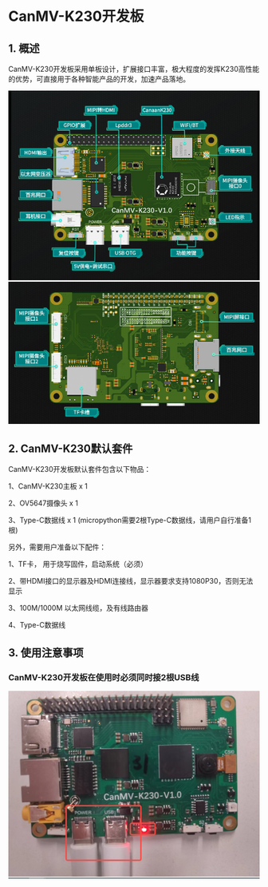 # CanMV-K230开发板

## 1. 概述

CanMV-K230开发板采用单板设计，扩展接口丰富，极大程度的发挥K230高性能的优势，可直接用于各种智能产品的开发，加速产品落地。

![board-front](../../images/CanMV-K230_front.png)
![board-behind](../../images/CanMV-K230_behind.png)

## 2. CanMV-K230默认套件

CanMV-K230开发板默认套件包含以下物品：

1、CanMV-K230主板 x 1

2、OV5647摄像头 x 1

3、Type-C数据线 x 1 (micropython需要2根Type-C数据线，请用户自行准备1根)

另外，需要用户准备以下配件：

1、TF卡， 用于烧写固件，启动系统（必须）

2、带HDMI接口的显示器及HDMI连接线，显示器要求支持1080P30，否则无法显示

3、100M/1000M 以太网线缆，及有线路由器

4、Type-C数据线

## 3. 使用注意事项

### CanMV-K230开发板在使用时必须同时接2根USB线

![canmv-k230-board](../../images/CanMV-K230-poweron.png)

